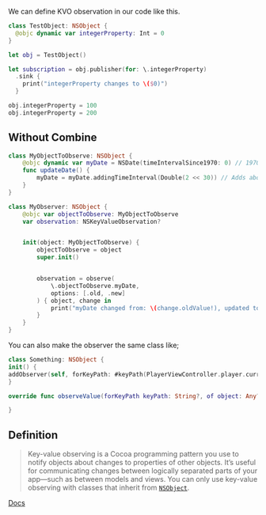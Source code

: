 We can define KVO observation in our code like this.
```Swift
class TestObject: NSObject {
  @objc dynamic var integerProperty: Int = 0
}

let obj = TestObject()

let subscription = obj.publisher(for: \.integerProperty)
  .sink {
    print("integerProperty changes to \($0)")
  }

obj.integerProperty = 100
obj.integerProperty = 200
```

## Without Combine
```swift
class MyObjectToObserve: NSObject {
    @objc dynamic var myDate = NSDate(timeIntervalSince1970: 0) // 1970
    func updateDate() {
        myDate = myDate.addingTimeInterval(Double(2 << 30)) // Adds about 68 years.
    }
}

class MyObserver: NSObject {
    @objc var objectToObserve: MyObjectToObserve
    var observation: NSKeyValueObservation?


    init(object: MyObjectToObserve) {
        objectToObserve = object
        super.init()


        observation = observe(
            \.objectToObserve.myDate,
            options: [.old, .new]
        ) { object, change in
            print("myDate changed from: \(change.oldValue!), updated to: \(change.newValue!)")
        }
    }
}
```
You can also make the observer the same class like;
```swift
class Something: NSObject {
init() {
addObserver(self, forKeyPath: #keyPath(PlayerViewController.player.currentItem.duration), options: [.new, .initial], context: &playerViewControllerKVOContext)
}

override func observeValue(forKeyPath keyPath: String?, of object: Any?, change: [NSKeyValueChangeKey: Any]?, context: UnsafeMutableRawPointer?) {

}
```
## Definition
>Key-value observing is a Cocoa programming pattern you use to notify objects about changes to properties of other objects. It’s useful for communicating changes between logically separated parts of your app—such as between models and views. You can only use key-value observing with classes that inherit from [`NSObject`](https://developer.apple.com/documentation/objectivec/nsobject).

[Docs](https://developer.apple.com/documentation/swift/using-key-value-observing-in-swift)
